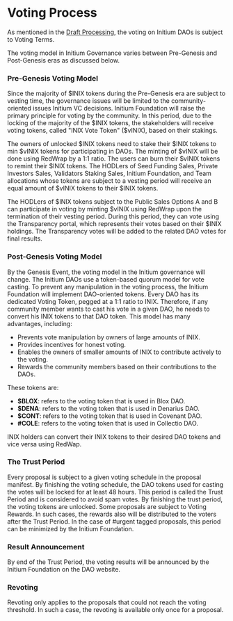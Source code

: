 # Voting Process

As mentioned in the [Draft Processing](draft-processing.md), the voting on Initium DAOs is subject to Voting Terms.&#x20;

The voting model in Initium Governance varies between Pre-Genesis and Post-Genesis eras as discussed below.&#x20;

### Pre-Genesis Voting Model

Since the majority of $INIX tokens during the Pre-Genesis era are subject to vesting time, the governance issues will be limited to the community-oriented issues Initium VC decisions. Initium Foundation will raise the primary principle for voting by the community. In this period, due to the locking of the majority of the $INIX tokens, the stakeholders will receive voting tokens, called "INIX Vote Token" ($vINIX), based on their stakings.&#x20;

The owners of unlocked $INIX tokens need to stake their $INIX tokens to min $vINIX tokens for participating in DAOs. The minting of $vINIX will be done using RedWrap by a 1:1 ratio. The users can burn their $vINIX tokens to remint their $INIX tokens. The HODLers of Seed Funding Sales, Private Investors Sales, Validators Staking Sales, Initium Foundation, and Team allocations whose tokens are subject to a vesting period will receive an equal amount of $vINIX tokens to their $INIX tokens.&#x20;

The HODLers of $INIX tokens subject to the Public Sales Options A and B can participate in voting by minting $vINIX using RedWrap upon the termination of their vesting period. During this period, they can vote using the Transparency portal, which represents their votes based on their $INIX holdings. The Transparency votes will be added to the related DAO votes for final results.

### Post-Genesis Voting Model

By the Genesis Event, the voting model in the Initium governance will change. The Initium DAOs use a token-based quorum model for vote casting. To prevent any manipulation in the voting process, the Initium Foundation will implement DAO-oriented tokens. Every DAO has its dedicated Voting Token, pegged at a 1:1 ratio to INIX. Therefore, if any community member wants to cast his vote in a given DAO, he needs to convert his INIX tokens to that DAO token. This model has many advantages, including:

* Prevents vote manipulation by owners of large amounts of INIX.&#x20;
* Provides incentives for honest voting.&#x20;
* Enables the owners of smaller amounts of INIX to contribute actively to the voting.&#x20;
* Rewards the community members based on their contributions to the DAOs.

These tokens are:

* **$BLOX**: refers to the voting token that is used in Blox DAO.&#x20;
* **$DENA**: refers to the voting token that is used in Denarius DAO.&#x20;
* **$CONT**: refers to the voting token that is used in Covenant DAO.&#x20;
* **#COLE**: refers to the voting token that is used in Collectio DAO.&#x20;

INIX holders can convert their INIX tokens to their desired DAO tokens and vice versa using RedWap.&#x20;

### The Trust Period

Every proposal is subject to a given voting schedule in the proposal manifest. By finishing the voting schedule, the DAO tokens used for casting the votes will be locked for at least 48 hours. This period is called the Trust Period and is considered to avoid spam votes. By finishing the trust period, the voting tokens are unlocked. Some proposals are subject to Voting Rewards. In such cases, the rewards also will be distributed to the voters after the Trust Period. In the case of #urgent tagged proposals, this period can be minimized by the Initium Foundation.

### Result Announcement&#x20;

By end of the Trust Period, the voting results will be announced by the Initium Foundation on the DAO website.&#x20;

### Revoting&#x20;

Revoting only applies to the proposals that could not reach the voting threshold. In such a case, the revoting is available only once for a proposal.&#x20;
